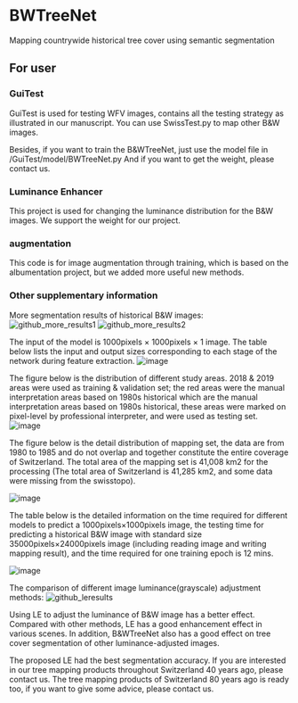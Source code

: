 # BWTreeNet
Mapping countrywide historical tree cover using semantic segmentation

## For user

### GuiTest
GuiTest is used for testing WFV images, contains all the testing strategy as illustrated in our manuscript.
You can use SwissTest.py to map other B&W images.

Besides, if you want to train the B&WTreeNet, just use the model file in /GuiTest/model/BWTreeNet.py
And if you want to get the weight, please contact us.

### Luminance Enhancer
This project is  used for changing the luminance distribution for the B&W images.
We support the weight for our project.

### augmentation
This code is for image augmentation through training, which is based on the albumentation project, but we added more useful new methods.

### Other supplementary information
More segmentation results of historical B&W images:
![github_more_results1](https://github.com/user-attachments/assets/47465e1d-0c22-49cc-95b2-8e3aa559313d)
![github_more_results2](https://github.com/user-attachments/assets/ad9c34a0-23a3-44ce-9b0f-251ff9b3202e)

The input of the model is 1000pixels × 1000pixels × 1 image. The table below lists the input and output sizes corresponding to each stage of the network during feature extraction. 
![image](https://github.com/user-attachments/assets/c5ffaced-071d-4951-a1a5-94a0d607e286)


The figure below is the distribution of different study areas. 
2018 \& 2019 areas were used as training & validation set; the red areas were the manual interpretation areas based on 1980s historical which are the manual interpretation areas based on 1980s historical, these areas were marked on pixel-level by professional interpreter, and were used as testing set.
![image](https://github.com/user-attachments/assets/20d0fbdf-15a0-4b6a-ba64-480c853addc8)

The figure below is the detail distribution of mapping set, the data are from 1980 to 1985 and do not overlap and together constitute the entire
coverage of Switzerland. The total area of the mapping set is 41,008 km2 for the processing (The total area of Switzerland is 41,285 km2, and some data were missing from the swisstopo).

![image](https://github.com/user-attachments/assets/656e0260-1dcc-4cc0-8b8f-eb7937e547a3)

The table below is the detailed information on the time required for different models to predict a 1000pixels×1000pixels image, the testing time for predicting a historical B&W image with standard size 35000pixels×24000pixels image (including reading image and writing mapping result), and the time required for one training epoch is 12 mins. 

![image](https://github.com/user-attachments/assets/723bf18d-83c9-49d6-951b-172a146cc5fd)

The comparison of different image luminance(grayscale) adjustment methods:
![github_leresults](https://github.com/user-attachments/assets/7745524a-36cc-477c-9f63-fc923bbb1d3b)

Using LE to adjust the luminance of B&W image has a better effect. Compared with other methods, LE has a good enhancement effect in various scenes. In addition, B&WTreeNet also has a good effect on tree cover segmentation of other luminance-adjusted images.

The proposed LE had the best segmentation accuracy.
If you are interested in our tree mapping products throughout Switzerland 40 years ago, please contact us.
The tree mapping products of Switzerland 80 years ago is ready too, if you want to give some advice, please contact us.
